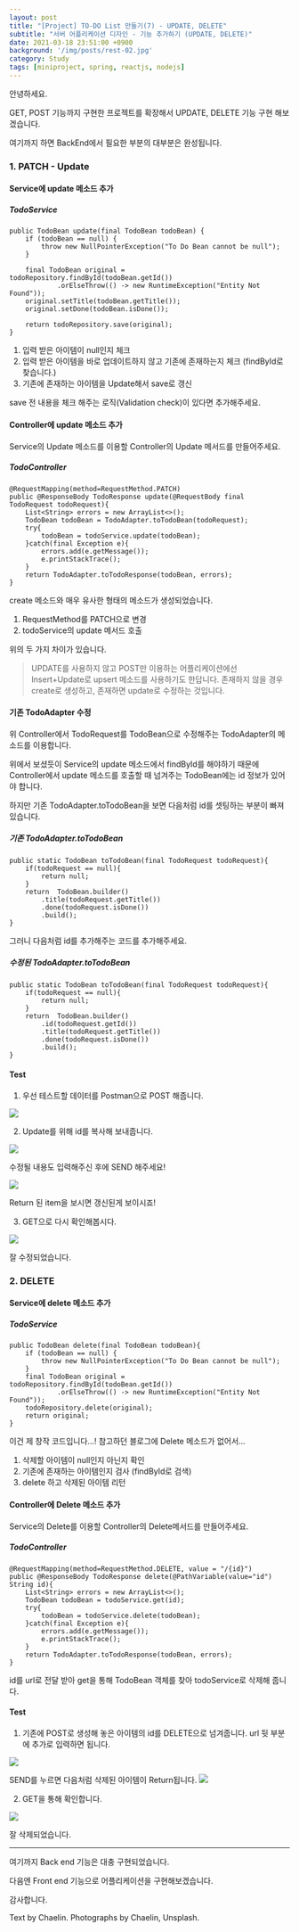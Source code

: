 ```yaml
---
layout: post
title: "[Project] TO-DO List 만들기(7) - UPDATE, DELETE"
subtitle: "서버 어플리케이션 디자인 - 기능 추가하기 (UPDATE, DELETE)"
date: 2021-03-18 23:51:00 +0900
background: '/img/posts/rest-02.jpg'
category: Study
tags: [miniproject, spring, reactjs, nodejs]
---
```


안녕하세요.

GET, POST 기능까지 구현한 프로젝트를 확장해서 UPDATE, DELETE 기능 구현 해보겠습니다.

여기까지 하면 BackEnd에서 필요한 부분의 대부분은 완성됩니다.

### 1. PATCH - Update
#### Service에 update 메소드 추가
##### TodoService
```
public TodoBean update(final TodoBean todoBean) {
    if (todoBean == null) {
        throw new NullPointerException("To Do Bean cannot be null");
    }
    
    final TodoBean original = todoRepository.findById(todoBean.getId())
            .orElseThrow(() -> new RuntimeException("Entity Not Found"));
    original.setTitle(todoBean.getTitle());
    original.setDone(todoBean.isDone());
    
    return todoRepository.save(original);
}
```

1) 입력 받은 아이템이 null인지 체크   
2) 입력 받은 아이템을 바로 업데이트하지 않고 기존에 존재하는지 체크 (findById로 찾습니다.)   
3) 기존에 존재하는 아이템을 Update해서 save로 갱신   

save 전 내용을 체크 해주는 로직(Validation check)이 있다면 추가해주세요.

#### Controller에 update 메소드 추가
Service의 Update 메소드를 이용할 Controller의 Update 메서드를 만들어주세요.

##### TodoController
```
@RequestMapping(method=RequestMethod.PATCH)
public @ResponseBody TodoResponse update(@RequestBody final TodoRequest todoRequest){
    List<String> errors = new ArrayList<>();
    TodoBean todoBean = TodoAdapter.toTodoBean(todoRequest);
    try{
        todoBean = todoService.update(todoBean);
    }catch(final Exception e){
        errors.add(e.getMessage());
        e.printStackTrace();
    }
    return TodoAdapter.toTodoResponse(todoBean, errors);
}
```
create 메소드와 매우 유사한 형태의 메소드가 생성되었습니다.

1) RequestMethod를 PATCH으로 변경   
2) todoService의 update 메서드 호출

위의 두 가지 차이가 있습니다.

> UPDATE를 사용하지 않고 POST만 이용하는 어플리케이션에선 Insert+Update로 upsert 메소드를 사용하기도 한답니다. 존재하지 않을 경우 create로 생성하고, 존재하면 update로 수정하는 것입니다.

#### 기존 TodoAdapter 수정
위 Controller에서 TodoRequest를 TodoBean으로 수정해주는 TodoAdapter의 메소드를 이용합니다.

위에서 보셨듯이 Service의 update 메소드에서 findById를 해야하기 때문에 Controller에서 update 메소드를 호출할 때 넘겨주는 TodoBean에는 id 정보가 있어야 합니다.

하지만 기존 TodoAdapter.toTodoBean을 보면 다음처럼 id를 셋팅하는 부분이 빠져있습니다.

##### 기존 TodoAdapter.toTodoBean
```
public static TodoBean toTodoBean(final TodoRequest todoRequest){
    if(todoRequest == null){
        return null;
    }
    return  TodoBean.builder()
        .title(todoRequest.getTitle())
        .done(todoRequest.isDone())
        .build();
}
```

그러니 다음처럼 id를 추가해주는 코드를 추가해주세요.

##### 수정된 TodoAdapter.toTodoBean
```
public static TodoBean toTodoBean(final TodoRequest todoRequest){
    if(todoRequest == null){
        return null;
    }
    return  TodoBean.builder()
        .id(todoRequest.getId())
        .title(todoRequest.getTitle())
        .done(todoRequest.isDone())
        .build();
}
```

#### Test
1) 우선 테스트할 데이터를 Postman으로 POST 해줍니다.
<img class="img-fluid" src="/img/posts/inPost/rest-08-01.png">

2) Update를 위해 id를 복사해 보내줍니다.
<img class="img-fluid" src="/img/posts/inPost/rest-08-02.png">

수정될 내용도 입력해주신 후에 SEND 해주세요!

<img class="img-fluid" src="/img/posts/inPost/rest-08-03.png">

Return 된 item을 보시면 갱신된게 보이시죠!

3) GET으로 다시 확인해봅시다.
<img class="img-fluid" src="/img/posts/inPost/rest-08-04.png">

잘 수정되었습니다.

### 2. DELETE
#### Service에 delete 메소드 추가

##### TodoService
```
public TodoBean delete(final TodoBean todoBean){
    if (todoBean == null) {
        throw new NullPointerException("To Do Bean cannot be null");
    }
    final TodoBean original = todoRepository.findById(todoBean.getId())
            .orElseThrow(() -> new RuntimeException("Entity Not Found"));
    todoRepository.delete(original);
    return original;
}
```
이건 제 창작 코드입니다...! 참고하던 블로그에 Delete 메소드가 없어서...

1) 삭제할 아이템이 null인지 아닌지 확인   
2) 기존에 존재하는 아이템인지 검사 (findById로 검색)   
3) delete 하고 삭제된 아이템 리턴

#### Controller에 Delete 메소드 추가
Service의 Delete를 이용할 Controller의 Delete메서드를 만들어주세요.

##### TodoController 
```
@RequestMapping(method=RequestMethod.DELETE, value = "/{id}")
public @ResponseBody TodoResponse delete(@PathVariable(value="id") String id){
    List<String> errors = new ArrayList<>();
    TodoBean todoBean = todoService.get(id);
    try{
        todoBean = todoService.delete(todoBean);
    }catch(final Exception e){
        errors.add(e.getMessage());
        e.printStackTrace();
    }
    return TodoAdapter.toTodoResponse(todoBean, errors);
}
```

id를 url로 전달 받아 get을 통해 TodoBean 객체를 찾아 todoService로 삭제해 줍니다.

#### Test
1) 기존에 POST로 생성해 놓은 아이템의 id를 DELETE으로 넘겨줍니다. url 뒷 부분에 추가로 입력하면 됩니다.
<img class="img-fluid" src="/img/posts/inPost/rest-08-05.png">

SEND를 누르면 다음처럼 삭제된 아이템이 Return됩니다.
<img class="img-fluid" src="/img/posts/inPost/rest-08-06.png">

2) GET을 통해 확인합니다.
<img class="img-fluid" src="/img/posts/inPost/rest-08-07.png">

잘 삭제되었습니다.

*****

여기까지 Back end 기능은 대충 구현되었습니다.

다음엔 Front end 기능으로 어플리케이션을 구현해보겠습니다.

감사합니다.

<p class = "placeholder">Text by Chaelin. Photographs by Chaelin, Unsplash.</p>